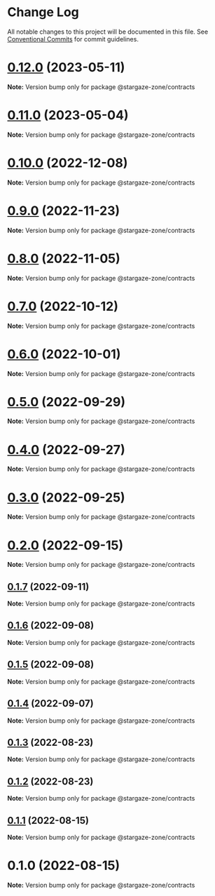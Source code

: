 # Change Log

All notable changes to this project will be documented in this file.
See [Conventional Commits](https://conventionalcommits.org) for commit guidelines.

# [0.12.0](https://github.com/cosmology-tech/stargazejs/compare/@stargaze-zone/contracts@0.11.0...@stargaze-zone/contracts@0.12.0) (2023-05-11)

**Note:** Version bump only for package @stargaze-zone/contracts

# [0.11.0](https://github.com/cosmology-tech/stargazejs/compare/@stargaze-zone/contracts@0.10.0...@stargaze-zone/contracts@0.11.0) (2023-05-04)

**Note:** Version bump only for package @stargaze-zone/contracts

# [0.10.0](https://github.com/cosmology-tech/stargazejs/compare/@stargaze-zone/contracts@0.9.0...@stargaze-zone/contracts@0.10.0) (2022-12-08)

**Note:** Version bump only for package @stargaze-zone/contracts

# [0.9.0](https://github.com/cosmology-tech/stargazejs/compare/@stargaze-zone/contracts@0.8.0...@stargaze-zone/contracts@0.9.0) (2022-11-23)

**Note:** Version bump only for package @stargaze-zone/contracts

# [0.8.0](https://github.com/cosmology-tech/stargazejs/compare/@stargaze-zone/contracts@0.7.0...@stargaze-zone/contracts@0.8.0) (2022-11-05)

**Note:** Version bump only for package @stargaze-zone/contracts

# [0.7.0](https://github.com/cosmology-tech/stargazejs/compare/@stargaze-zone/contracts@0.6.0...@stargaze-zone/contracts@0.7.0) (2022-10-12)

**Note:** Version bump only for package @stargaze-zone/contracts

# [0.6.0](https://github.com/cosmology-tech/stargazejs/compare/@stargaze-zone/contracts@0.5.0...@stargaze-zone/contracts@0.6.0) (2022-10-01)

**Note:** Version bump only for package @stargaze-zone/contracts

# [0.5.0](https://github.com/cosmology-tech/stargazejs/compare/@stargaze-zone/contracts@0.4.0...@stargaze-zone/contracts@0.5.0) (2022-09-29)

**Note:** Version bump only for package @stargaze-zone/contracts

# [0.4.0](https://github.com/cosmology-tech/stargazejs/compare/@stargaze-zone/contracts@0.3.0...@stargaze-zone/contracts@0.4.0) (2022-09-27)

**Note:** Version bump only for package @stargaze-zone/contracts

# [0.3.0](https://github.com/cosmology-tech/stargazejs/compare/@stargaze-zone/contracts@0.2.0...@stargaze-zone/contracts@0.3.0) (2022-09-25)

**Note:** Version bump only for package @stargaze-zone/contracts

# [0.2.0](https://github.com/cosmology-tech/stargazejs/compare/@stargaze-zone/contracts@0.1.7...@stargaze-zone/contracts@0.2.0) (2022-09-15)

**Note:** Version bump only for package @stargaze-zone/contracts

## [0.1.7](https://github.com/cosmology-tech/stargazejs/compare/@stargaze-zone/contracts@0.1.6...@stargaze-zone/contracts@0.1.7) (2022-09-11)

**Note:** Version bump only for package @stargaze-zone/contracts

## [0.1.6](https://github.com/cosmology-tech/stargazejs/compare/@stargaze-zone/contracts@0.1.5...@stargaze-zone/contracts@0.1.6) (2022-09-08)

**Note:** Version bump only for package @stargaze-zone/contracts

## [0.1.5](https://github.com/cosmology-tech/stargazejs/compare/@stargaze-zone/contracts@0.1.4...@stargaze-zone/contracts@0.1.5) (2022-09-08)

**Note:** Version bump only for package @stargaze-zone/contracts

## [0.1.4](https://github.com/cosmology-tech/stargazejs/compare/@stargaze-zone/contracts@0.1.3...@stargaze-zone/contracts@0.1.4) (2022-09-07)

**Note:** Version bump only for package @stargaze-zone/contracts

## [0.1.3](https://github.com/cosmology-tech/stargazejs/compare/@stargaze-zone/contracts@0.1.2...@stargaze-zone/contracts@0.1.3) (2022-08-23)

**Note:** Version bump only for package @stargaze-zone/contracts

## [0.1.2](https://github.com/cosmology-tech/stargazejs/compare/@stargaze-zone/contracts@0.1.1...@stargaze-zone/contracts@0.1.2) (2022-08-23)

**Note:** Version bump only for package @stargaze-zone/contracts

## [0.1.1](https://github.com/cosmology-tech/stargazejs/compare/@stargaze-zone/contracts@0.1.0...@stargaze-zone/contracts@0.1.1) (2022-08-15)

**Note:** Version bump only for package @stargaze-zone/contracts

# 0.1.0 (2022-08-15)

**Note:** Version bump only for package @stargaze-zone/contracts
